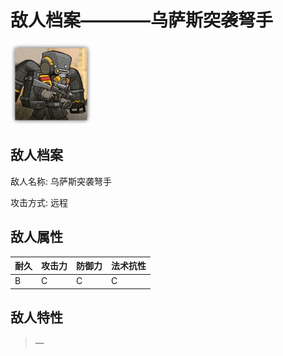 # 敌人档案————乌萨斯突袭弩手

![乌萨斯突袭弩手](./eneIcons/乌萨斯突袭弩手.png)

## 敌人档案

敌人名称: 乌萨斯突袭弩手

攻击方式: 远程

## 敌人属性

| 耐久      | 攻击力  | 防御力 | 法术抗性 |
|---------|------|-----|------|
| B | C | C | C |

## 敌人特性
> —
